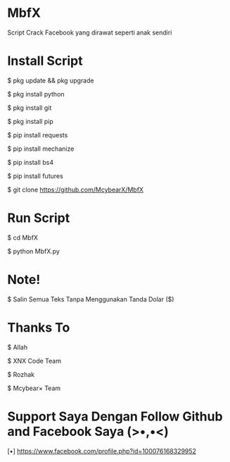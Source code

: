 # MbfX

Script Crack Facebook yang dirawat seperti anak sendiri

# Install Script

$ pkg update && pkg upgrade

$ pkg install python

$ pkg install git

$ pkg install pip

$ pip install requests

$ pip install mechanize

$ pip install bs4

$ pip install futures

$ git clone https://github.com/McybearX/MbfX

# Run Script

$ cd MbfX

$ python MbfX.py

# Note! 

$ Salin Semua Teks Tanpa Menggunakan Tanda Dolar ($)

# Thanks To 

$ Allah

$ XNX Code Team

$ Rozhak

$ Mcybear× Team

# Support Saya Dengan Follow Github and Facebook Saya (>•,•<)

[•] https://www.facebook.com/profile.php?id=100076168329952

